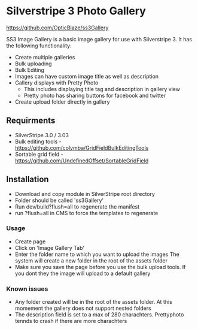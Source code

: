 Silverstripe 3 Photo Gallery
============================
https://github.com/OpticBlaze/ss3Gallery


SS3 Image Gallery is a basic image gallery for use with Silverstripe 3. 
It has the following functionality:

- Create multiple galleries
- Bulk uploading
- Bulk Editing
- Images can have custom image title as well as description
- Gallery displays with Pretty Photo
	- This includes displaying title tag and description in gallery view
	- Pretty photo has sharing buttons for facebook and twitter
- Create upload folder directly in gallery

## Requirments
- SilverStripe 3.0 / 3.03
- Bulk editing tools - https://github.com/colymba/GridFieldBulkEditingTools
- Sortable grid field - https://github.com/UndefinedOffset/SortableGridField

## Installation
- Download and copy module in SilverStripe root directory 
- Folder should be called 'ss3Gallery'
- Run dev/build?flush=all to regenerate the manifest
- run ?flush=all in CMS to force the templates to regenerate

### Usage 
- Create page
- Click on 'Image Gallery Tab'
- Enter the folder name to which you want to upload the images
  The system will create a new folder in the root of the assets folder
- Make sure you save the page before you use the bulk upload tools. If you dont they the image will upload to a default gallery

### Known issues
- Any folder created will be in the root of the assets folder. At this momement the gallery does not support nested folders
- The description field is set to a max of 280 charachters. Prettyphoto tennds to crash if there are more charachters
